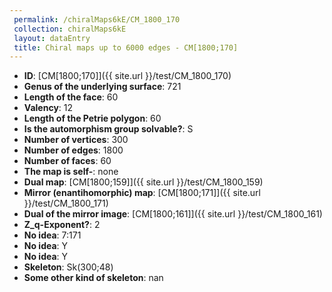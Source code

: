 ```yaml
--- 
 permalink: /chiralMaps6kE/CM_1800_170 
 collection: chiralMaps6kE
 layout: dataEntry
 title: Chiral maps up to 6000 edges - CM[1800;170]
---
```


- **ID**: [CM[1800;170]]({{ site.url }}/test/CM_1800_170)
- **Genus of the underlying surface**: 721
- **Length of the face**: 60
- **Valency**: 12
- **Length of the Petrie polygon**: 60
- **Is the automorphism group solvable?**: S
- **Number of vertices**: 300
- **Number of edges**: 1800
- **Number of faces**: 60
- **The map is self-**: none
- **Dual map**: [CM[1800;159]]({{ site.url }}/test/CM_1800_159)
- **Mirror (enantihomorphic) map**: [CM[1800;171]]({{ site.url }}/test/CM_1800_171)
- **Dual of the mirror image**: [CM[1800;161]]({{ site.url }}/test/CM_1800_161)
- **Z_q-Exponent?**: 2
- **No idea**:  7:171
- **No idea**: Y
- **No idea**: Y
- **Skeleton**: Sk(300;48)
- **Some other kind of skeleton**: nan
